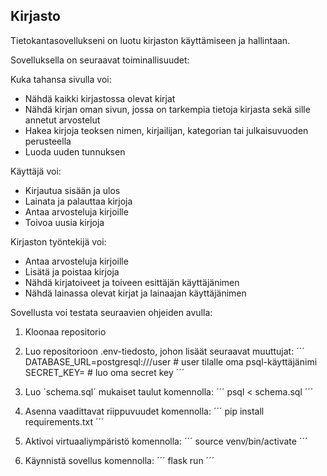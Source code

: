 ## Kirjasto

Tietokantasovellukseni on luotu kirjaston käyttämiseen ja hallintaan.

Sovelluksella on seuraavat toiminallisuudet:

Kuka tahansa sivulla voi:
- Nähdä kaikki kirjastossa olevat kirjat
- Nähdä kirjan oman sivun, jossa on tarkempia tietoja kirjasta sekä sille annetut arvostelut
- Hakea kirjoja teoksen nimen, kirjailijan, kategorian tai julkaisuvuoden perusteella
- Luoda uuden tunnuksen

Käyttäjä voi:
- Kirjautua sisään ja ulos
- Lainata ja palauttaa kirjoja
- Antaa arvosteluja kirjoille
- Toivoa uusia kirjoja

Kirjaston työntekijä voi:
- Antaa arvosteluja kirjoille
- Lisätä ja poistaa kirjoja
- Nähdä kirjatoiveet ja toiveen esittäjän käyttäjänimen
- Nähdä lainassa olevat kirjat ja lainaajan käyttäjänimen

Sovellusta voi testata seuraavien ohjeiden avulla:

1. Kloonaa repositorio

2. Luo repositorioon .env-tiedosto, johon lisäät seuraavat muuttujat:
´´´
DATABASE_URL=postgresql:///user     # user tilalle oma psql-käyttäjänimi
SECRET_KEY=                         # luo oma secret key
´´´

3. Luo ´schema.sql´ mukaiset taulut komennolla:
´´´
psql < schema.sql
´´´

4. Asenna vaadittavat riippuvuudet komennolla:
´´´
pip install requirements.txt
´´´

5. Aktivoi virtuaaliympäristö komennolla:
´´´
source venv/bin/activate
´´´

6. Käynnistä sovellus komennolla:
´´´
flask run
´´´